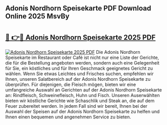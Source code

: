 ## Adonis Nordhorn Speisekarte PDF Download Online 2025 MsvBy

# <h2><a href="http://gcaee2o.nevu.top/?p=Adonis+Nordhorn+Speisekarte">🔗 👉🔴 Adonis Nordhorn Speisekarte 2025 PDF</a></h2>

[![Adonis Nordhorn Speisekarte 2025 PDF](https://i.imgur.com/dBaPXMq.png)](http://gcaee2o.nevu.top/?p=Adonis+Nordhorn+Speisekarte)
Die Adonis Nordhorn Speisekarte im Restaurant oder Café ist nicht nur eine Liste der Gerichte, die für die Bestellung angeboten werden, sondern auch eine Gelegenheit für Sie, ein köstliches und für Ihren Geschmack geeignetes Gericht zu wählen. Wenn Sie etwas Leichtes und Frisches suchen, empfehlen wir Ihnen, unseren Salatbereich auf der Adonis Nordhorn Speisekarte zu überprüfen. Für diejenigen, die Fleisch mögen, bieten wir eine umfangreiche Auswahl an Gerichten auf der Adonis Nordhorn Speisekarte an: Rindfleisch, Schweinefleisch, Huhn und Fisch. Unseren Auserwählten bieten wir köstliche Gerichte wie Schaschlik und Steak an, die auf dem Feuer zubereitet werden. In jedem Fall sind wir bereit, Ihnen bei der Auswahl der Speisen auf der Adonis Nordhorn Speisekarte zu helfen und Ihnen einen bequemen und angenehmen Service zu bieten.
